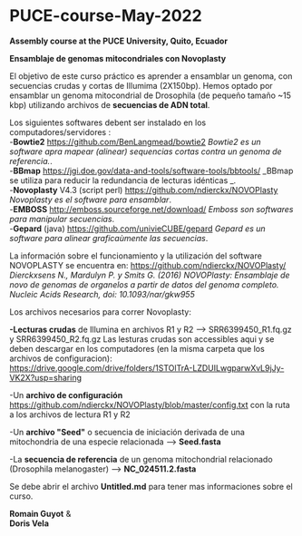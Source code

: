 # PUCE-course-May-2022
**Assembly course at the PUCE University, Quito, Ecuador**

**Ensamblaje de genomas mitocondriales con Novoplasty**

El objetivo de este curso práctico es aprender a ensamblar un genoma, con secuencias crudas y cortas de Illumima (2X150bp). Hemos optado por ensamblar un genoma mitocondrial de Drosophila (de pequeño tamaño ~15 kbp) utilizando archivos de **secuencias de ADN total**. 

Los siguientes softwares debent ser instalado en los computadores/servidores  :  
-**Bowtie2** https://github.com/BenLangmead/bowtie2 	_Bowtie2 es un software apra mapear (alinear) sequencias cortas contra un genoma de referencia._.  
-**BBmap** https://jgi.doe.gov/data-and-tools/software-tools/bbtools/ 	_BBmap se utiliza para reducir la redundancia de lecturas idénticas _.  
-**Novoplasty** V4.3 (script perl) https://github.com/ndierckx/NOVOPlasty 	_Novoplasty es el software para ensamblar_.  
-**EMBOSS** http://emboss.sourceforge.net/download/ 	_Emboss son softwares para manipular secuencias_.  
-**Gepard** (java) https://github.com/univieCUBE/gepard	 _Gepard es un software para alinear graficaùmente las secuencias_.  


La información sobre el funcionamiento y la utilización del software NOVOPLASTY se encuentra en: https://github.com/ndierckx/NOVOPlasty/ _Dierckxsens N., Mardulyn P. y Smits G. (2016) NOVOPlasty: Ensamblaje de novo de genomas de organelos a partir de datos del genoma completo. Nucleic Acids Research, doi: 10.1093/nar/gkw955_

Los archivos necesarios para correr Novoplasty:

**-Lecturas crudas** de Illumina en archivos R1 y R2 --> SRR6399450_R1.fq.gz y SRR6399450_R2.fq.gz
Las lesturas crudas son accessibles aqui y se deben descargar en los computadores (en la misma carpeta que los archivos de configuracion): https://drive.google.com/drive/folders/1STOlTrA-LZDUILwgparwXvL9jJy-VK2X?usp=sharing

-Un **archivo de configuración** https://github.com/ndierckx/NOVOPlasty/blob/master/config.txt con la ruta a los archivos de lectura R1 y R2

-Un **archivo "Seed"** o secuencia de iniciación derivada de una mitochondria de una especie relacionada --> **Seed.fasta**

-La **secuencia de referencia** de un genoma mitochondrial relacionado (Drosophila melanogaster) -->  **NC_024511.2.fasta**


Se debe abrir el archivo **Untitled.md** para tener mas informaciones sobre el curso.

**Romain Guyot**	&  
**Doris Vela**
